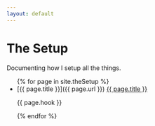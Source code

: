 ```yaml
---
layout: default
---
```


# The Setup

Documenting how I setup all the things.

<ul>
{% for page in site.theSetup %}
      <li>
        [{{ page.title }}]({{ page.url }})
        <a href="{{ page.url }}">{{ page.title }}</a>
        <p>{{ page.hook }}</p>
      </li>
{% endfor %}
</ul>
